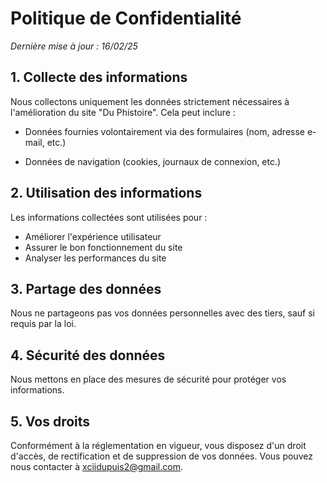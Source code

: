 # Politique de Confidentialité

_Dernière mise à jour : 16/02/25_

## 1. Collecte des informations
Nous collectons uniquement les données strictement nécessaires à l'amélioration du site "Du Phistoire". Cela peut inclure :
- Données fournies volontairement via des formulaires (nom, adresse e-mail, etc.)

- Données de navigation (cookies, journaux de connexion, etc.)

## 2. Utilisation des informations
Les informations collectées sont utilisées pour :
- Améliorer l'expérience utilisateur
- Assurer le bon fonctionnement du site
- Analyser les performances du site

## 3. Partage des données
Nous ne partageons pas vos données personnelles avec des tiers, sauf si requis par la loi.

## 4. Sécurité des données
Nous mettons en place des mesures de sécurité pour protéger vos informations.

## 5. Vos droits
Conformément à la réglementation en vigueur, vous disposez d'un droit d'accès, de rectification et de suppression de vos 
données. Vous pouvez nous contacter à xciidupuis2@gmail.com.